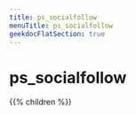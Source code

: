 ```yaml
---
title: ps_socialfollow
menuTitle: ps_socialfollow 
geekdocFlatSection: true
---
```

        
# ps_socialfollow

{{% children %}}